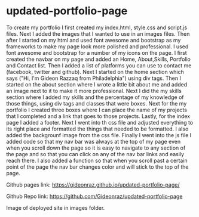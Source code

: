 # updated-portfolio-page
To create my portfolio I first created my index.html, style.css and script.js files. Next I added the images that I wanted to use in an images files. Then after I started on my html and used font awesome and bootstrap as my frameworks to make my page look more polished and professional. I used font awesome and bootstrap for a number of my icons on the page. I first created the navbar on my page and added an Home, About,Skills, Portfolio and Contact list. Then I added a list of platforms you can use to contact me (facebook, twitter and github). Next I started on the home section which says ("Hi, I'm Gideon Razzaq from Philadelphia") using div tags. Then I started on the about section where I wrote a little bit about me and added an image next to it to make it more professional. Next I did the my skills section where I added my skills and the percentage of my knowledge of those things, using div tags and classes that were boxes. Next for the my portfolio I created three boxes where I can place the name of my projects that I completed and a link that goes to those projects.
Lastly, for the index page I added a footer. Next I went into th css file and adjusted everything to its right place and formatted the things that needed to be formatted. I also added the backgrounf image from the css file. Finally I went into the js file I added code so that my nav bar was always at the top of my page even when you scroll down the page so it is easy to navigate to any section of the page and so that you can click on any of the nav bar links and easily reach there. I also added a function so that when you scroll past a certain point of the page the nav bar changes color and will stick to the top of the page.

Github pages link: https://gideonraz.github.io/updated-portfolio-page/

Github Repo link:  https://github.com/Gideonraz/updated-portfolio-page

Image of deployed site in images folder.
